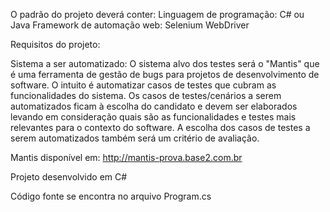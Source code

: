 O padrão do projeto deverá conter:
Linguagem de programação: C# ou Java
Framework de automação web: Selenium WebDriver

Requisitos do projeto:

Sistema a ser automatizado: O sistema alvo dos testes será o "Mantis" que é uma ferramenta de gestão de bugs para projetos de desenvolvimento de software. O intuito é automatizar casos de testes que cubram as funcionalidades do sistema. Os casos de testes/cenários a serem automatizados ficam à escolha do candidato e devem ser elaborados levando em consideração quais são as funcionalidades e testes mais relevantes para o contexto do software. A escolha dos casos de testes a serem automatizados também será um critério de avaliação.

Mantis disponível em:  http://mantis-prova.base2.com.br

Projeto desenvolvido em C#

Código fonte se encontra no arquivo Program.cs
